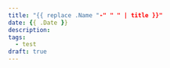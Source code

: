 ```yaml
---
title: "{{ replace .Name "-" " " | title }}"
date: {{ .Date }}
description: 
tags: 
  - test
draft: true
---
```



